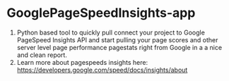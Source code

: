 # GooglePageSpeedInsights-app
1. Python based tool to quickly pull connect your project to Google PageSpeed Insights API and start pulling your page scores and other server level page performance pagestats right from Google in a a nice and clean report.
2. Learn more about pagespeeds insights here: https://developers.google.com/speed/docs/insights/about
